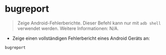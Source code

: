 # bugreport

> Zeige Android-Fehlerberichte.
> Dieser Befehl kann nur mit `adb shell` verwendet werden.
> Weitere Informationen: N/A.

- Zeige einen vollständigen Fehlerbericht eines Android Geräts an:

`bugreport`
